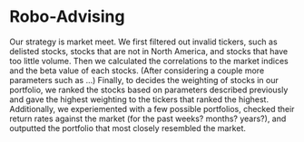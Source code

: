 # Robo-Advising

Our strategy is market meet. We first filtered out invalid tickers, such as delisted stocks, stocks that are not in North America, and stocks that have too little volume. Then we calculated the correlations to the market indices and the beta value of each stocks. (After considering a couple more parameters such as ...) Finally, to decides the weighting of stocks in our portfolio, we ranked the stocks based on parameters described previously and gave the highest weighting to the tickers that ranked the highest. Additionally, we experiemented with a few possible portfolios, checked their return rates against the market (for the past weeks? months? years?), and outputted the portfolio that most closely resembled the market. 
